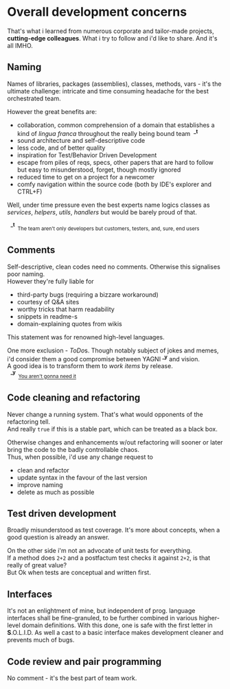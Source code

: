 # Overall development concerns
That's what i learned from numerous corporate and tailor-made projects, **cutting-edge colleagues**. What i try to follow and i'd like to share. And it's all IMHO.

## Naming
Names of libraries, packages (assemblies), classes, methods, vars - it's the ultimate challenge: intricate and time consuming headache for the best orchestrated team.

However the great benefits are:
+ collaboration, common comprehension of a domain that establishes a kind of *lingua franca* throughout the really being bound team&nbsp;&nbsp;<sup>**_t**</sup>
+ sound architecture and self-descriptive code
+ less code, and of better quality
+ inspiration for Test/Behavior Driven Development
+ escape from piles of reqs, specs, other papers that are hard to follow but easy to misunderstood, forget, though mostly ignored
+ reduced time to get on a project for a newcomer 
+ comfy navigation within the source code (both by IDE's explorer and CTRL+F)

Well, under time pressure even the best experts name logics classes as *services*, *helpers*, *utils*, *handlers* but would be barely proud of that.

&nbsp;&nbsp;<sup>**_t**</sup><sub>&nbsp;&nbsp;The team aren't only developers but customers, testers, and, sure, end users</sub>

## Comments
Self-descriptive, clean codes need no comments. Otherwise this signalises poor naming.\
However they're fully liable for 
+ third-party bugs (requiring a bizzare workaround)
+ courtesy of Q&A sites
+ worthy tricks that harm readability
+ snippets in readme-s
+ domain-explaining quotes from wikis

This statement was for renowned high-level languages.

One more exclusion - *ToDo*s. Though notably subject of jokes and memes, i'd consider them a good compromise between YAGNI&nbsp;<sup>**_y**</sup> and vision.\
A good idea is to transform them to *work items* by release.\
&nbsp;&nbsp;<sup>**_y**</sup><sub>&nbsp;&nbsp;[You aren't gonna need it](https://en.wikipedia.org/wiki/You_aren%27t_gonna_need_it)</sub>

## Code cleaning and refactoring
Never change a running system. That's what would opponents of the refactoring tell.\
And really `true` if this is a stable part, which can be treated as a black box.

Otherwise changes and enhancements w/out refactoring will sooner or later bring the code to the badly controllable chaos.\
Thus, when possible, i'd use any change request to
+ clean and refactor
+ update syntax in the favour of the last version
+ improve naming
+ delete as much as possible

## Test driven development
Broadly misunderstood as test coverage. It's more about concepts, when a good question is already an answer.

On the other side i'm not an advocate of unit tests for everything.\
If a method does `2+2` and a postfactum test checks it against `2+2`, is that really of great value?\
But Ok when tests are conceptual and written first.

## Interfaces
It's not an enlightment of mine, but independent of prog. language interfaces shall be fine-granuled, to be further combined in various higher-level domain definitions.
With this done, one is safe with the first letter in **S**.O.L.I.D. As well a cast to a basic interface makes development cleaner and prevents much of bugs.

## Code review and pair programming
No comment - it's the best part of team work.